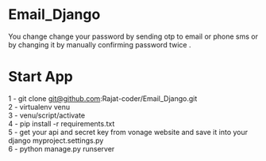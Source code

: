 # Email_Django

You change change your password by sending otp to email or phone sms or by changing it by manually confirming password twice .

# Start App
1 - git clone git@github.com:Rajat-coder/Email_Django.git    
2 - virtualenv venu                                                                                           
3 - venu/script/activate                                                                                                                       
4 - pip install -r requirements.txt                                                                                                            
5 - get your api and secret key from vonage website and save it into your django myproject.settings.py                                                                     
6 - python manage.py runserver
